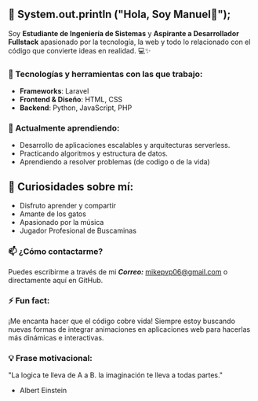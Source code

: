 ## 🤖 System.out.println ("Hola, Soy Manuel👋"); 

Soy **Estudiante de Ingeniería de Sistemas** y **Aspirante a Desarrollador Fullstack** apasionado por la tecnología, la web y todo lo relacionado con el código que convierte ideas en realidad. 💻✨

### 🚀 Tecnologías y herramientas con las que trabajo:  
- **Frameworks**: Laravel   
- **Frontend & Diseño**: HTML, CSS  
- **Backend**: Python, JavaScript, PHP 

### 🌱 Actualmente aprendiendo: 
- Desarrollo de aplicaciones escalables y arquitecturas serverless.
- Practicando algoritmos y estructura de datos.
- Aprendiendo a resolver problemas (de codigo o de la vida)

## 🤔 Curiosidades sobre mí:
- Disfruto aprender y compartir
- Amante de los gatos
- Apasionado por la música
- Jugador Profesional de Buscaminas

### 📫 ¿Cómo contactarme?
Puedes escribirme a través de mi ***Correo:*** mikepvp06@gmail.com o directamente aquí en GitHub.

### ⚡ Fun fact:
¡Me encanta hacer que el código cobre vida! Siempre estoy buscando nuevas formas de integrar animaciones en aplicaciones web para hacerlas más dinámicas e interactivas.


### 💡 Frase motivacional:
"La logica te lleva de A a B. la imaginación te lleva a todas partes." 
- Albert Einstein

